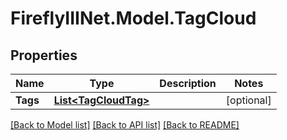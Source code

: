 # FireflyIIINet.Model.TagCloud

## Properties

Name | Type | Description | Notes
------------ | ------------- | ------------- | -------------
**Tags** | [**List&lt;TagCloudTag&gt;**](TagCloudTag.md) |  | [optional] 

[[Back to Model list]](../README.md#documentation-for-models) [[Back to API list]](../README.md#documentation-for-api-endpoints) [[Back to README]](../README.md)

